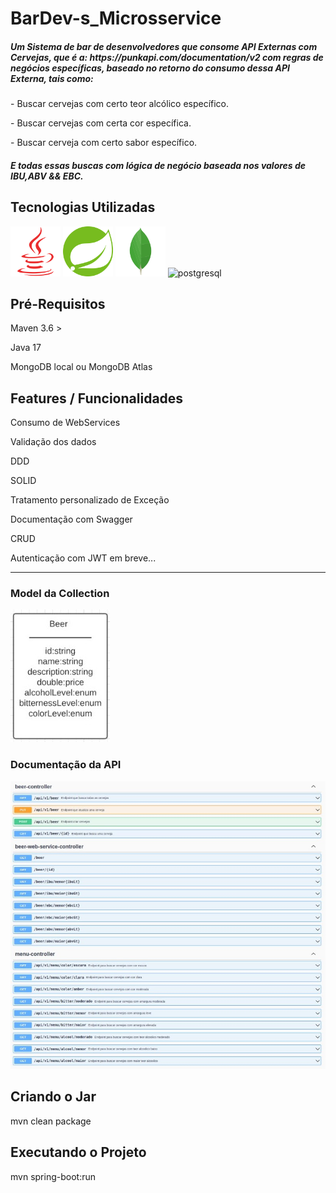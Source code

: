 # BarDev-s_Microsservice
<h5>Um Sistema de bar de desenvolvedores que consome API Externas com Cervejas, que é a: https://punkapi.com/documentation/v2 com regras de negócios específicas, baseado no retorno do consumo dessa API Externa, tais como: </h5>

<p>- Buscar cervejas com certo teor alcólico específico.</p>
<p>- Buscar cervejas com certa cor específica.</p>
<p>- Buscar cerveja  com certo sabor específico.</p>
<h5>E todas essas buscas com lógica de negócio baseada nos valores de IBU,ABV && EBC.</h5>

## Tecnologias Utilizadas
<div style="display: inline_block" align="left">
 <img  alt="lipe-Js" height="80" width="80" src="https://raw.githubusercontent.com/devicons/devicon/master/icons/java/java-plain.svg">
 <img  alt="lipe--CSS" height="80" width="80" src="https://raw.githubusercontent.com/devicons/devicon/master/icons/spring/spring-original.svg">
 <img  alt="lipe--CSS" height="80" width="80" src="https://raw.githubusercontent.com/devicons/devicon/master/icons/mongodb/mongodb-original.svg">
 <img src="https://pbs.twimg.com/media/D3-5yUUWAAAICtE.png" alt="postgresql" width="80" height="80"/>
</div> 


## Pré-Requisitos
<p>Maven 3.6 >
<p>Java 17</p>
<p>MongoDB local ou MongoDB Atlas</p>


## Features / Funcionalidades
<p>Consumo de WebServices</p>
<p>Validação dos dados</p>
<p>DDD</p>
<p>SOLID</p>
<p>Tratamento personalizado de Exceção</p>
<p>Documentação com Swagger</p>
<p>CRUD</p>
<p>Autenticação com JWT em breve...</p>

<hr/>

### Model da Collection
<img src="https://github.com/felipematheus1337/BarDev-s_Microsservice/blob/dev/docs/collection.jpeg?raw=true" />

### Documentação da API
<img src="https://github.com/felipematheus1337/BarDev-s_Microsservice/blob/dev/docs/swagger.jpeg?raw=true" />


## Criando o Jar
mvn clean package

## Executando o Projeto
mvn spring-boot:run

